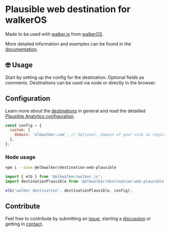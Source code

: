 # Plausible web destination for walkerOS

Made to be used with
[walker.js](https://www.npmjs.com/package/@elbwalker/walker.js) from
[walkerOS](https://github.com/elbwalker/walkerOS).

More detailed information and examples can be found in the
[documentation](https://www.elbwalker.com/docs/destinations/plausible).

## 🤓 Usage

Start by setting up the config for the destination. Optional fields as comments.
Destinations can be used via node or directly in the browser.

## Configuration

Learn more about the
[destinations](https://www.elbwalker.com/docs/destinations/) in general and read
the detailled
[Plausible Analytics configuration](https://www.elbwalker.com/docs/destinations/plausible#configuration).

```js
const config = {
  custom: {
    domain: 'elbwalker.com', // Optional, domain of your site as registered
  },
};
```

### Node usage

```sh
npm i --save @elbwalker/destination-web-plausible
```

```ts
import { elb } from '@elbwalker/walker.js';
import destinationPlausible from '@elbwalker/destination-web-plausible';

elb('walker destination', destinationPlausible, config);
```

## Contribute

Feel free to contribute by submitting an
[issue](https://github.com/elbwalker/walkerOS/issues), starting a
[discussion](https://github.com/elbwalker/walkerOS/discussions) or getting in
[contact](https://calendly.com/elb-alexander/30min).
